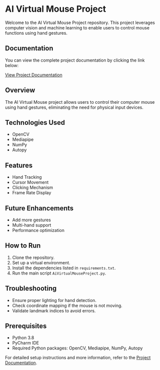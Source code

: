 # AI Virtual Mouse Project

Welcome to the AI Virtual Mouse Project repository. This project leverages computer vision and machine learning to enable users to control mouse functions using hand gestures.

## Documentation

You can view the complete project documentation by clicking the link below:

[View Project Documentation](VirtualMouse-Project.pdf)

## Overview
The AI Virtual Mouse project allows users to control their computer mouse using hand gestures, eliminating the need for physical input devices.

## Technologies Used
- OpenCV
- Mediapipe
- NumPy
- Autopy

## Features
- Hand Tracking
- Cursor Movement
- Clicking Mechanism
- Frame Rate Display

## Future Enhancements
- Add more gestures
- Multi-hand support
- Performance optimization

## How to Run
1. Clone the repository.
2. Set up a virtual environment.
3. Install the dependencies listed in `requirements.txt`.
4. Run the main script `AiVirtualMouseProject.py`.

## Troubleshooting
- Ensure proper lighting for hand detection.
- Check coordinate mapping if the mouse is not moving.
- Validate landmark indices to avoid errors.

## Prerequisites
- Python 3.8
- PyCharm IDE
- Required Python packages: OpenCV, Mediapipe, NumPy, Autopy

For detailed setup instructions and more information, refer to the [Project Documentation](VirtualMouse-Project.pdf).

